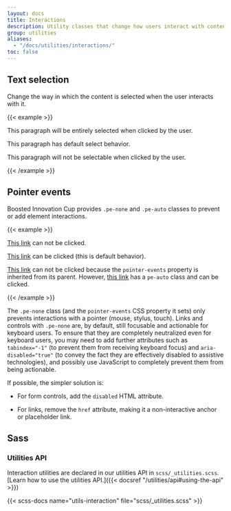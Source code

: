 ```yaml
---
layout: docs
title: Interactions
description: Utility classes that change how users interact with contents of a website.
group: utilities
aliases:
  - "/docs/utilities/interactions/"
toc: false
---
```


## Text selection

Change the way in which the content is selected when the user interacts with it.

{{< example >}}
<p class="user-select-all">This paragraph will be entirely selected when clicked by the user.</p>
<p class="user-select-auto">This paragraph has default select behavior.</p>
<p class="user-select-none">This paragraph will not be selectable when clicked by the user.</p>
{{< /example >}}

## Pointer events

Boosted Innovation Cup provides `.pe-none` and `.pe-auto` classes to prevent or add element interactions.

{{< example >}}
<p><a href="#" class="pe-none" tabindex="-1" aria-disabled="true">This link</a> can not be clicked.</p>
<p><a href="#" class="pe-auto">This link</a> can be clicked (this is default behavior).</p>
<p class="pe-none"><a href="#" tabindex="-1" aria-disabled="true">This link</a> can not be clicked because the <code>pointer-events</code> property is inherited from its parent. However, <a href="#" class="pe-auto">this link</a> has a <code>pe-auto</code> class and can be clicked.</p>
{{< /example >}}

The `.pe-none` class (and the `pointer-events` CSS property it sets) only prevents interactions with a pointer (mouse, stylus, touch). Links and controls with `.pe-none` are, by default, still focusable and actionable for keyboard users. To ensure that they are completely neutralized even for keyboard users, you may need to add further attributes such as `tabindex="-1"` (to prevent them from receiving keyboard focus) and `aria-disabled="true"` (to convey the fact they are effectively disabled to assistive technologies), and possibly use JavaScript to completely prevent them from being actionable.

If possible, the simpler solution is:

- For form controls, add the `disabled` HTML attribute.
* For links, remove the `href` attribute, making it a non-interactive anchor or placeholder link.

## Sass

### Utilities API

Interaction utilities are declared in our utilities API in `scss/_utilities.scss`. [Learn how to use the utilities API.]({{< docsref "/utilities/api#using-the-api" >}})

{{< scss-docs name="utils-interaction" file="scss/_utilities.scss" >}}
